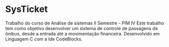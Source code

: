 # SysTicket
Trabalho do curso de Análise de sistemas II Semestre - PIM IV
Este trabalho tem como objetivo desenvolver um sistema de controle de passagens de ônibus, desde a entrada até a movimentação financeira.
Desenvolvido em Linguagem C com a Ide CodeBlocks.
